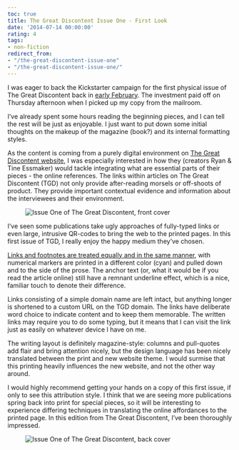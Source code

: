 ```yaml
---
toc: true
title: The Great Discontent Issue One - First Look
date: '2014-07-14 00:00:00'
rating: 4
tags:
- non-fiction
redirect_from:
- "/the-great-discontent-issue-one"
- "/the-great-discontent-issue-one/"
---
```


I was eager to back the Kickstarter campaign for the first physical issue of The Great Discontent back in [early February](https://www.kickstarter.com/projects/essmaker/the-great-discontent-magazine-issue-1). The investment paid off on Thursday afternoon when I picked up my copy from the mailroom.

I’ve already spent some hours reading the beginning pieces, and I can tell the rest will be just as enjoyable. I just want to put down some initial thoughts on the makeup of the magazine (book?) and its internal formatting styles.

As the content is coming from a purely digital environment on [The Great Discontent website](http://thegreatdiscontent.com), I was especially interested in how they (creators Ryan & Tine Essmaker) would tackle integrating what are essential parts of their pieces - the online references. The links within articles on The Great Discontent (TGD) not only provide after-reading morsels or off-shoots of product. They provide important contextual evidence and information about the interviewees and their environment.

<figure class="kg-card kg-image-card kg-width-wide"><img src="https://s3.amazonaws.com/bckmn/public/blog/tgd_mid.jpg" class="kg-image" alt="Issue One of The Great Discontent, front cover"  title="Issue One of The Great Discontent, front cover. The linear theme is carried onto the leading cover."></figure>

I’ve seen some publications take ugly approaches of fully-typed links or even large, intrusive QR-codes to bring the web to the printed pages. In this first issue of TGD, I really enjoy the happy medium they’ve chosen.

[Links and footnotes are treated equally and in the same manner](https://s3.amazonaws.com/bckmn/public/blog/tgd_mid.jpg), with numerical markers are printed in a different color (cyan) and pulled down and to the side of the prose. The anchor text (or, what it would be if you read the article online) still have a remnant underline effect, which is a nice, familiar touch to denote their difference.

Links consisting of a simple domain name are left intact, but anything longer is shortened to a custom URL on the TGD domain. The links have deliberate word choice to indicate content and to keep them memorable. The written links may require you to do some typing, but it means that I can visit the link just as easily on whatever device I have on me.

The writing layout is definitely magazine-style: columns and pull-quotes add flair and bring attention nicely, but the design language has been nicely translated between the print and new website theme. I would surmise that this printing heavily influences the new website, and not the other way around.

I would highly recommend getting your hands on a copy of this first issue, if only to see this attribution style. I think that we are seeing more publications spring back into print for special pieces, so it will be interesting to experience differing techniques in translating the online affordances to the printed page. In this edition from The Great Discontent, I’ve been thoroughly impressed.

<figure class="kg-card kg-image-card"><img src="https://s3.amazonaws.com/bckmn/public/blog/tgd_back.jpg" class="kg-image" alt="Issue One of The Great Discontent, back cover"  title="Issue One of The Great Discontent, back cover."></figure>
